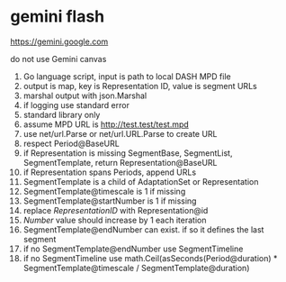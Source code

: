 # gemini flash

https://gemini.google.com

do not use Gemini canvas

1. Go language script, input is path to local DASH MPD file
2. output is map, key is Representation ID, value is segment URLs
3. marshal output with json.Marshal
4. if logging use standard error
5. standard library only
6. assume MPD URL is http://test.test/test.mpd
8. use net/url.Parse or net/url.URL.Parse to create URL
9. respect Period@BaseURL
10. if Representation is missing SegmentBase, SegmentList, SegmentTemplate,
   return Representation@BaseURL
11. if Representation spans Periods, append URLs
12. SegmentTemplate is a child of AdaptationSet or Representation
13. SegmentTemplate@timescale is 1 if missing
14. SegmentTemplate@startNumber is 1 if missing
15. replace $RepresentationID$ with Representation@id
16. $Number$ value should increase by 1 each iteration
17. SegmentTemplate@endNumber can exist. if so it defines the last segment
18. if no SegmentTemplate@endNumber use SegmentTimeline
19. if no SegmentTimeline use
   math.Ceil(asSeconds(Period@duration) * SegmentTemplate@timescale / SegmentTemplate@duration)
